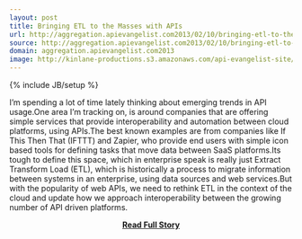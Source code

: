```yaml
---
layout: post
title: Bringing ETL to the Masses with APIs
url: http://aggregation.apievangelist.com2013/02/10/bringing-etl-to-the-masses-with-apis/
source: http://aggregation.apievangelist.com2013/02/10/bringing-etl-to-the-masses-with-apis/
domain: aggregation.apievangelist.com2013
image: http://kinlane-productions.s3.amazonaws.com/api-evangelist-site/blog/Tag-Cloud-API-Automation.png
---
```

{% include JB/setup %}<p>I’m spending a lot of time lately thinking about emerging trends in API usage.One area I’m tracking on, is around companies that are offering simple services that provide interoperability and automation between cloud platforms, using APIs.The best known examples are from companies like If This Then That (IFTTT) and Zapier, who provide end users with simple icon based tools for defining tasks that move data between SaaS platforms.Its tough to define this space, which in enterprise speak is really just Extract Transform Load (ETL), which is historically a process to migrate information between systems in an enterprise, using data sources and web services.But with the popularity of web APIs, we need to rethink ETL in the context of the cloud and update how we approach interoperability between the growing number of API driven platforms.</p>
<center><p><a href="http://aggregation.apievangelist.com2013/02/10/bringing-etl-to-the-masses-with-apis/" style='padding:25px; font-sze:18px; font-weight: bold;'>Read Full Story</a></p></center>
